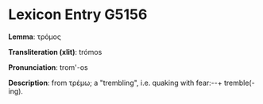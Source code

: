 # Lexicon Entry G5156

**Lemma**: τρόμος

**Transliteration (xlit)**: trómos

**Pronunciation**: trom'-os

**Description**:
from τρέμω; a "trembling", i.e. quaking with fear:--+ tremble(-ing).
